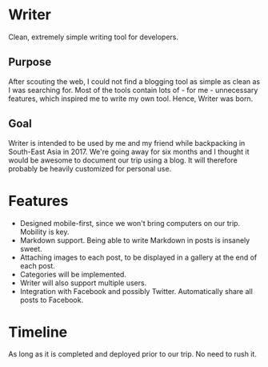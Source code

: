 # Writer
Clean, extremely simple writing tool for developers.

## Purpose
After scouting the web, I could not find a blogging tool as simple as clean as I was searching for. Most of the tools contain lots of - for me - unnecessary features, which inspired me to write my own tool. Hence, Writer was born.

## Goal
Writer is intended to be used by me and my friend while backpacking in South-East Asia in 2017. We're going away for six months and I thought it would be awesome to document our trip using a blog. It will therefore probably be heavily customized for personal use.

# Features
* Designed mobile-first, since we won't bring computers on our trip. Mobility is key.
* Markdown support. Being able to write Markdown in posts is insanely sweet.
* Attaching images to each post, to be displayed in a gallery at the end of each post.
* Categories will be implemented.
* Writer will also support multiple users.
* Integration with Facebook and possibly Twitter. Automatically share all posts to Facebook.

# Timeline
As long as it is completed and deployed prior to our trip. No need to rush it.